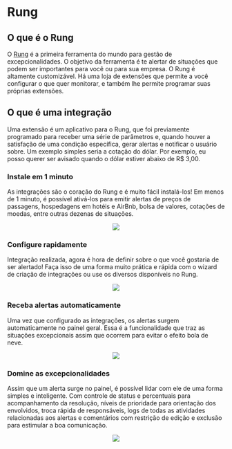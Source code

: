 # Rung

## O que é o Rung

O [Rung](https:/www.rung.com.br) é a primeira ferramenta do mundo para gestão de excepcionalidades.
O objetivo da ferramenta é te alertar de situações que podem ser importantes
para você ou para sua empresa. O Rung é altamente customizável. Há uma loja
de extensões que permite a você configurar o que quer monitorar, e também lhe
permite programar suas próprias extensões.

## O que é uma integração

Uma extensão é um aplicativo para o Rung, que foi previamente programado
para receber uma série de parâmetros e, quando houver a satisfação de
uma condição específica, gerar alertas e notificar o usuário sobre. Um exemplo
simples seria a cotação do dólar. Por exemplo, eu posso querer ser avisado
quando o dólar estiver abaixo de R$ 3,00.

### Instale em 1 minuto

As integrações são o coração do Rung e é muito fácil instalá-los! Em menos de 1 minuto, é possível ativá-los para emitir alertas de preços de passagens, hospedagens em hotéis e AirBnb, bolsa de valores, cotações de moedas, entre outras dezenas de situações.

<p align="center"> 
<img src="https://www.rung.com.br/imgs/como-funciona-1-pt-br.jpg">
</p>

### Configure rapidamente
Integração realizada, agora é hora de definir sobre o que você gostaria de ser alertado! Faça isso de uma forma muito prática e rápida com o wizard de criação de integrações ou use os diversos disponíveis no Rung.

<p align="center"> 
<img src="https://www.rung.com.br/imgs/como-funciona-2-pt-br.jpg">
</p>

### Receba alertas automaticamente
Uma vez que configurado as integrações, os alertas surgem automaticamente no painel geral. Essa é a funcionalidade que traz as situações excepcionais assim que ocorrem para evitar o efeito bola de neve.

<p align="center"> 
<img src="https://www.rung.com.br/imgs/como-funciona-3-pt-br.jpg">
</p>

### Domine as excepcionalidades
Assim que um alerta surge no painel, é possível lidar com ele de uma forma simples e inteligente. Com controle de status e percentuais para acompanhamento da resolução, níveis de prioridade para orientação dos envolvidos, troca rápida de responsáveis, logs de todas as atividades relacionadas aos alertas e comentários com restrição de edição e exclusão para estimular a boa comunicação.
<p align="center"> 
<img src="https://www.rung.com.br/imgs/como-funciona-4-pt-br.jpg">
</p>
